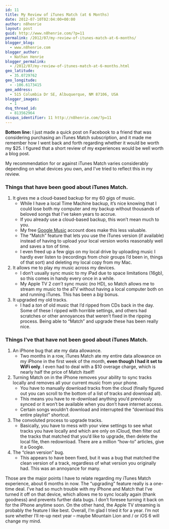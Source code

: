 ```yaml
---
id: 11
title: My Review of iTunes Match (at 6 Months)
date: 2012-07-10T02:04:00+00:00
author: n8henrie
layout: post
guid: http://www.n8henrie.com/?p=11
permalink: /2012/07/my-review-of-itunes-match-at-6-months/
blogger_blog:
  - www.n8henrie.com
blogger_author:
  - Nathan Henrie
blogger_permalink:
  - /2012/07/my-review-of-itunes-match-at-6-months.html
geo_latitude:
  - 35.0729762
geo_longitude:
  - -106.6173415
geo_address:
  - 515 Columbia Dr SE, Albuquerque, NM 87106, USA
blogger_images:
  - 1
dsq_thread_id:
  - 813562964
disqus_identifier: 11 http://n8henrie.com/?p=11
---
```

**Bottom line:** I just made a quick post on Facebook to a friend that was considering purchasing an iTunes Match subscription, and it made me remember how I went back and forth regarding whether it would be worth my $25. I figured that a short review of my experiences would be well worth a blog post.

<!--more-->

My recommendation for or against iTunes Match varies considerably depending on what devices you own, and I’ve tried to reflect this in my review.

### Things that have been good about iTunes Match.

  1. It gives me a cloud-based backup for my 60 gigs of music. 
      * While I have a local Time Machine backup, it’s nice knowing that I could lose both my computer and my backup without thousands of beloved songs that I’ve taken years to accrue.
      * If you already use a cloud-based backup, this won’t mean much to you.
      * My free <a target="_blank" href="https://accounts.google.com/ServiceLogin?service=sj&passive=1209600&continue=http://play.google.com/music/listen&followup=http://play.google.com/music/listen">Google Music</a> account does make this less valuable.
      * The “Match” feature that lets you use the iTunes version (if available) instead of having to upload your local version works reasonably well and saves a ton of time.
      * I even freed up a few gigs on my local drive by uploading music I hardly ever listen to (recordings from choir groups I’d been in, things of that sort) and deleting my local copy from my Mac.
  2. It allows me to play my music across my devices. 
      * I don’t usually sync music to my iPad due to space limitations (16gb), so this comes in handy every once in a while.
      * My Apple TV 2 _can’t_ sync music (no HD), so Match allows me to stream my music to the aTV without having a local computer both on and running iTunes. This has been a _big_ bonus.
  3. It upgraded my old tracks. 
      * I had a _ton_ of old music that I’d ripped from CDs back in the day. Some of these I ripped with horrible settings, and others had scratches or other annoyances that weren’t fixed in the ripping process. Being able to “Match” and upgrade these has been really nice.

### Things I’ve that have not been good about iTunes Match.

  1. An iPhone bug that ate my data allowance. 
      * Two months in a row, iTunes Match ate my entire data allowance on my iPhone in the first week of the month, **even though I had it set to WiFi only**. I even had to deal with a $10 overage charge, which is nearly half the price of Match itself!
  2. Turning Match on in the iPhone removes your ability to sync tracks locally and removes all your current music from your phone. 
      * You have to manually download tracks from the cloud (finally figured out you can scroll to the bottom of a list of tracks and download all).
      * This means you have to re-download anything you’d previously synced or it won’t be available when you don’t have internet access.
      * Certain songs wouldn’t download and interrupted the “download this entire playlist” shortcut.
  3. The convoluted process to upgrade tracks. 
      * Basically, you have to mess with your view settings to see what tracks you have locally and which are only on iCloud, then filter out the tracks that matched that you’d like to upgrade, then delete the local file, then redownload. There are a million “how-to” articles, give it a Google.
  4. The “clean version” bug. 
      * This appears to have been fixed, but it was a bug that matched the clean version of a track, regardless of what version you originally had. This was an annoyance for many.

Those are the major points I have to relate regarding my iTunes Match experience, about 6 months in now. The “upgrading” feature really is a one-time deal. I’ve had so much trouble with my iPhone and Match that I’ve turned it off on that device, which allows me to sync locally again (thank goodness) and prevents further data bugs. I don’t foresee turning it back on for the iPhone anytime soon. On the other hand, the Apple TV streaming is probably the feature I like best. Overall, I’m glad I tried it for a year. I’m not sure whether I’ll re-up next year – maybe Mountain Lion and / or iOS 6 will change my mind.

<div>
</div>